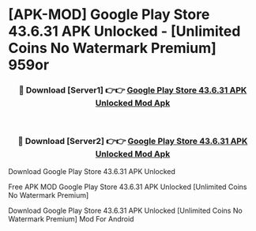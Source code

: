 # [APK-MOD] Google Play Store 43.6.31 APK Unlocked - [Unlimited Coins No Watermark Premium] 959or



<div align="center">
<h3>🔴 Download [Server1] 👉👉 <a href="https://momento.my/?title=Google_Play_Store_43.6.31_APK_Unlocked">Google Play Store 43.6.31 APK Unlocked Mod Apk</a></h3><br>

<h3>🔴 Download [Server2] 👉👉 <a href="https://momento.my/?title=Google_Play_Store_43.6.31_APK_Unlocked">Google Play Store 43.6.31 APK Unlocked Mod Apk</a></h3>
</div>



Download Google Play Store 43.6.31 APK Unlocked 

Free APK MOD Google Play Store 43.6.31 APK Unlocked [Unlimited Coins No Watermark Premium]

Download Google Play Store 43.6.31 APK Unlocked [Unlimited Coins No Watermark Premium] Mod For Android
